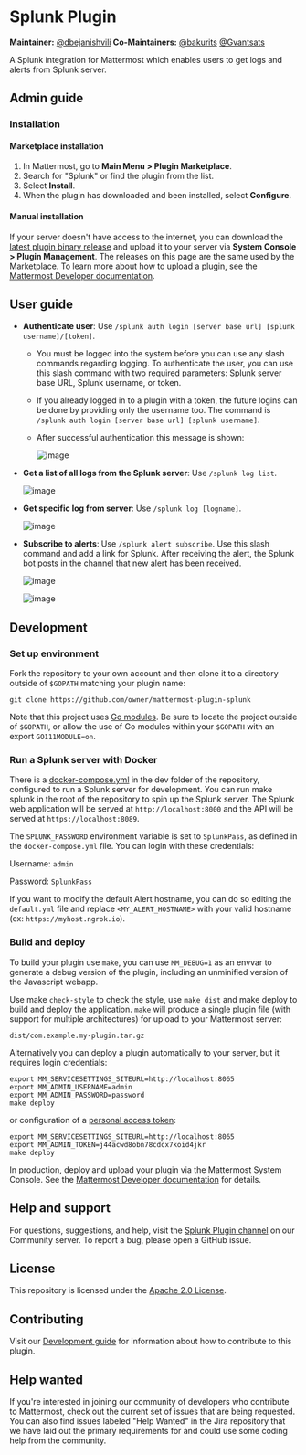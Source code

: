 # Splunk Plugin 
**Maintainer:** [@dbejanishvili](https://github.com/dbejanishvili)
**Co-Maintainers:** [@bakurits](https://github.com/bakurits) [@Gvantsats](https://github.com/Gvantsats)

A Splunk integration for Mattermost which enables users to get logs and alerts from Splunk server. 

## Admin guide

### Installation

#### Marketplace installation
1. In Mattermost, go to **Main Menu > Plugin Marketplace**.
2. Search for "Splunk" or find the plugin from the list.
3. Select **Install**.
4. When the plugin has downloaded and been installed, select **Configure**.

#### Manual installation
If your server doesn't have access to the internet, you can download the [latest plugin binary release](https://github.com/mattermost/mattermost-plugin-splunk/releases) and upload it to your server via **System Console > Plugin Management**. The releases on this page are the same used by the Marketplace. To learn more about how to upload a plugin, see the [Mattermost Developer documentation](https://docs.mattermost.com/administration/plugins.html#plugin-uploads).

## User guide

- **Authenticate user**: Use ``/splunk auth login [server base url] [splunk username]/[token]``. 
    - You must be logged into the system before you can use any slash commands regarding logging. To authenticate the user, you can use this slash command with two required parameters: Splunk server base URL, Splunk username, or token. 
    -  If you already logged in to a plugin with a token, the future logins can be done by providing only the username too. The command is ``/splunk auth login [server base url] [splunk username]``. 
    -  After successful authentication this message is shown:

        ![image](https://github.com/mattermost/mattermost-plugin-splunk/assets/74422101/25722f11-066d-4f41-9ba9-3a32e03564cd)
    
- **Get a list of all logs from the Splunk server**: Use ``/splunk log list``.

    ![image](https://github.com/mattermost/mattermost-plugin-splunk/assets/74422101/998a48d1-6e45-4cb1-bcc6-6250158a5daf)

- **Get specific log from server**: Use ``/splunk log [logname]``.

    ![image](https://github.com/mattermost/mattermost-plugin-splunk/assets/74422101/1fce88fa-2a9e-45a3-95f5-2e9d06fd25c8)

- **Subscribe to alerts**: Use ``/splunk alert subscribe``. Use this slash command and add a link for Splunk. After receiving the alert, the Splunk bot posts in the channel that new alert has been received.

    ![image](https://github.com/mattermost/mattermost-plugin-splunk/assets/74422101/0d4ec851-0420-4c23-8c3c-539142f1db63)

    ![image](https://github.com/mattermost/mattermost-plugin-splunk/assets/74422101/f689b63e-9090-4ab5-8dc2-af1152440c02)

## Development

### Set up environment

Fork the repository to your own account and then clone it to a directory outside of `$GOPATH` matching your plugin name:

`git clone https://github.com/owner/mattermost-plugin-splunk`

Note that this project uses [Go modules](https://github.com/golang/go/wiki/Modules). Be sure to locate the project outside of `$GOPATH`, or allow the use of Go modules within your `$GOPATH` with an export `GO111MODULE=on`.

### Run a Splunk server with Docker

There is a [docker-compose.yml](https://github.com/mattermost/mattermost-plugin-splunk/blob/master/dev/docker-compose.yml) in the dev folder of the repository, configured to run a Splunk server for development. You can run make splunk in the root of the repository to spin up the Splunk server. The Splunk web application will be served at `http://localhost:8000` and the API will be served at `https://localhost:8089`.

The `SPLUNK_PASSWORD` environment variable is set to `SplunkPass`, as defined in the `docker-compose.yml` file. You can login with these credentials:

Username: `admin`

Password: `SplunkPass`

If you want to modify the default Alert hostname, you can do so editing the `default.yml` file and replace `<MY_ALERT_HOSTNAME>` with your valid hostname (ex: `https://myhost.ngrok.io`).

### Build and deploy
To build your plugin use `make`, you can use `MM_DEBUG=1` as an envvar to generate a debug version of the plugin, including an unminified version of the Javascript webapp.

Use make `check-style` to check the style, use `make dist` and make deploy to build and deploy the application.
`make` will produce a single plugin file (with support for multiple architectures) for upload to your Mattermost server:

`dist/com.example.my-plugin.tar.gz`

Alternatively you can deploy a plugin automatically to your server, but it requires login credentials:

```
export MM_SERVICESETTINGS_SITEURL=http://localhost:8065
export MM_ADMIN_USERNAME=admin
export MM_ADMIN_PASSWORD=password
make deploy
```

or configuration of a [personal access token](https://docs.mattermost.com/developer/personal-access-tokens.html):

```
export MM_SERVICESETTINGS_SITEURL=http://localhost:8065
export MM_ADMIN_TOKEN=j44acwd8obn78cdcx7koid4jkr
make deploy
```

In production, deploy and upload your plugin via the Mattermost System Console. See the [Mattermost Developer documentation](https://developers.mattermost.com/integrate/plugins/using-and-managing-plugins/) for details.

## Help and support

For questions, suggestions, and help, visit the [Splunk Plugin channel](https://community.mattermost.com/core/channels/plugin-splunk) on our Community server. To report a bug, please open a GitHub issue.

## License

This repository is licensed under the [Apache 2.0 License](https://github.com/mattermost/mattermost-plugin-splunk/blob/master/LICENSE).

## Contributing

Visit our [Development guide](https://mattermost.gitbook.io/splunk-plugin/development/development) for information about how to contribute to this plugin.

## Help wanted

If you're interested in joining our community of developers who contribute to Mattermost, check out the current set of issues that are being requested. You can also find issues labeled "Help Wanted" in the Jira repository that we have laid out the primary requirements for and could use some coding help from the community.
